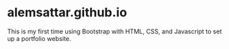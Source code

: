 # alemsattar.github.io
This is my first time using Bootstrap with HTML, CSS, and Javascript to set up a portfolio website. 
